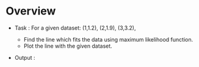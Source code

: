 # Overview

* Task : For a given dataset: (1,1.2), (2,1.9), (3,3.2),
  * Find the line which fits the data using maximum likelihood function.
  * Plot the line with the given dataset.
  
  
* Output :  
